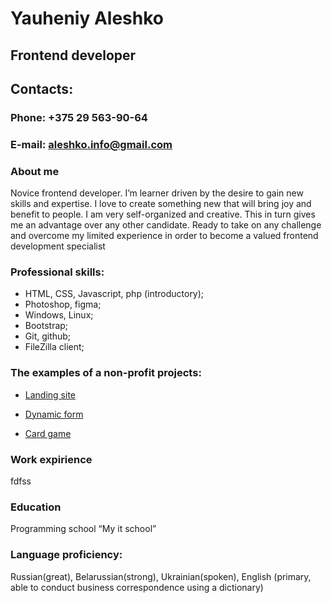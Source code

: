 # **Yauheniy Aleshko** 
## Frontend developer 
## Contacts: 

### Phone:  +375 29 563-90-64
### E-mail:  aleshko.info@gmail.com

### About me  
Novice frontend developer.
I’m learner driven by the desire to gain new skills and expertise. I love to create 
something new that will bring joy and benefit to people. 
I am very self-organized and creative. This in turn gives me an advantage over any 
other candidate. Ready to take on any challenge and overcome my limited experience 
in order to become a valued frontend development specialist 

### Professional skills: 
- HTML, CSS, Javascript, php (introductory); 
- Photoshop, figma; 
- Windows, Linux; 
- Bootstrap;
- Git, github;
- FileZilla client;

### The examples of a non-profit projects: 

- [Landing site](https://yauheniyaleshko.github.io/Kamchatka-project/)

- [Dynamic form](https://yauheniyaleshko.github.io/Form-project/)

- [Сard game](https://yauheniyaleshko.github.io/Site-game/)

### Work expirience  
fdfss

### Education  
Programming school “My it school” 

### Language proficiency:
Russian(great), Belarussian(strong), Ukrainian(spoken), 
English (primary, able to conduct business correspondence using a dictionary) 

